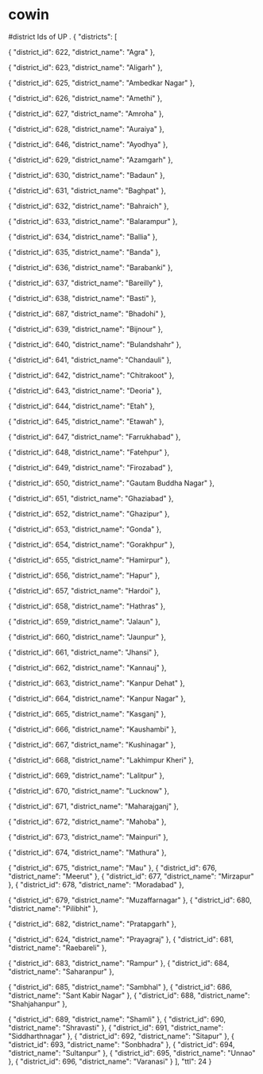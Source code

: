 # cowin

#district Ids of UP .
{
"districts": [


{
"district_id": 622,
"district_name": "Agra"
},


{
"district_id": 623,
"district_name": "Aligarh"
},


{
"district_id": 625,
"district_name": "Ambedkar Nagar"
},


{
"district_id": 626,
"district_name": "Amethi"
},


{
"district_id": 627,
"district_name": "Amroha"
},


{
"district_id": 628,
"district_name": "Auraiya"
},


{
"district_id": 646,
"district_name": "Ayodhya"
},


{
"district_id": 629,
"district_name": "Azamgarh"
},


{
"district_id": 630,
"district_name": "Badaun"
},


{
"district_id": 631,
"district_name": "Baghpat"
},


{
"district_id": 632,
"district_name": "Bahraich"
},


{
"district_id": 633,
"district_name": "Balarampur"
},


{
"district_id": 634,
"district_name": "Ballia"
},


{
"district_id": 635,
"district_name": "Banda"
},


{
"district_id": 636,
"district_name": "Barabanki"
},


{
"district_id": 637,
"district_name": "Bareilly"
},


{
"district_id": 638,
"district_name": "Basti"
},


{
"district_id": 687,
"district_name": "Bhadohi"
},


{
"district_id": 639,
"district_name": "Bijnour"
},


{
"district_id": 640,
"district_name": "Bulandshahr"
},


{
"district_id": 641,
"district_name": "Chandauli"
},


{
"district_id": 642,
"district_name": "Chitrakoot"
},


{
"district_id": 643,
"district_name": "Deoria"
},


{
"district_id": 644,
"district_name": "Etah"
},


{
"district_id": 645,
"district_name": "Etawah"
},


{
"district_id": 647,
"district_name": "Farrukhabad"
},


{
"district_id": 648,
"district_name": "Fatehpur"
},


{
"district_id": 649,
"district_name": "Firozabad"
},


{
"district_id": 650,
"district_name": "Gautam Buddha Nagar"
},


{
"district_id": 651,
"district_name": "Ghaziabad"
},


{
"district_id": 652,
"district_name": "Ghazipur"
},


{
"district_id": 653,
"district_name": "Gonda"
},


{
"district_id": 654,
"district_name": "Gorakhpur"
},


{
"district_id": 655,
"district_name": "Hamirpur"
},


{
"district_id": 656,
"district_name": "Hapur"
},


{
"district_id": 657,
"district_name": "Hardoi"
},


{
"district_id": 658,
"district_name": "Hathras"
},


{
"district_id": 659,
"district_name": "Jalaun"
},


{
"district_id": 660,
"district_name": "Jaunpur"
},


{
"district_id": 661,
"district_name": "Jhansi"
},


{
"district_id": 662,
"district_name": "Kannauj"
},


{
"district_id": 663,
"district_name": "Kanpur Dehat"
},


{
"district_id": 664,
"district_name": "Kanpur Nagar"
},


{
"district_id": 665,
"district_name": "Kasganj"
},


{
"district_id": 666,
"district_name": "Kaushambi"
},


{
"district_id": 667,
"district_name": "Kushinagar"
},


{
"district_id": 668,
"district_name": "Lakhimpur Kheri"
},


{
"district_id": 669,
"district_name": "Lalitpur"
},


{
"district_id": 670,
"district_name": "Lucknow"
},


{
"district_id": 671,
"district_name": "Maharajganj"
},


{
"district_id": 672,
"district_name": "Mahoba"
},


{
"district_id": 673,
"district_name": "Mainpuri"
},


{
"district_id": 674,
"district_name": "Mathura"
},


{
"district_id": 675,
"district_name": "Mau"
},
{
"district_id": 676,
"district_name": "Meerut"
},
{
"district_id": 677,
"district_name": "Mirzapur"
},
{
"district_id": 678,
"district_name": "Moradabad"
},


{
"district_id": 679,
"district_name": "Muzaffarnagar"
},
{
"district_id": 680,
"district_name": "Pilibhit"
},



{
"district_id": 682,
"district_name": "Pratapgarh"
},

{
"district_id": 624,
"district_name": "Prayagraj"
},
{
"district_id": 681,
"district_name": "Raebareli"
},


{
"district_id": 683,
"district_name": "Rampur"
},
{
"district_id": 684,
"district_name": "Saharanpur"
},


{
"district_id": 685,
"district_name": "Sambhal"
},
{
"district_id": 686,
"district_name": "Sant Kabir Nagar"
},
{
"district_id": 688,
"district_name": "Shahjahanpur"
},


{
"district_id": 689,
"district_name": "Shamli"
},
{
"district_id": 690,
"district_name": "Shravasti"
},
{
"district_id": 691,
"district_name": "Siddharthnagar"
},
{
"district_id": 692,
"district_name": "Sitapur"
},
{
"district_id": 693,
"district_name": "Sonbhadra"
},
{
"district_id": 694,
"district_name": "Sultanpur"
},
{
"district_id": 695,
"district_name": "Unnao"
},
{
"district_id": 696,
"district_name": "Varanasi"
}
],
"ttl": 24
}
